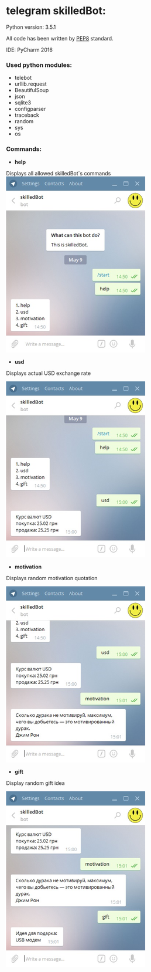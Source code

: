 # telegram skilledBot:

Python version: 3.5.1

All code has been written by [PEP8](https://www.python.org/dev/peps/pep-0008/)  standard.

IDE: PyCharm 2016

### Used python modules:

 * telebot
 * urllib.request
 * BeautifulSoup
 * json
 * sqlite3
 * configparser
 * traceback
 * random
 * sys
 * os

### Commands:

 *  **help**

Displays all allowed skilledBot`s commands
![help command](https://raw.githubusercontent.com/ploret/skilledBot/master/images/help.jpg)

 *  **usd**

Displays actual USD exchange rate

![usd command](https://raw.githubusercontent.com/ploret/skilledBot/master/images/usd.jpg)

 *  **motivation**

Displays random motivation quotation

![motivation command](https://raw.githubusercontent.com/ploret/skilledBot/master/images/motivation.jpg)


 *  **gift**

Display random gift idea

![gift command](https://raw.githubusercontent.com/ploret/skilledBot/master/images/gift.jpg)




